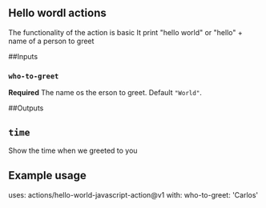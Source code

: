 ##  Hello wordl actions
The functionality of the action is basic
It print  "hello world" or "hello"  + name of a person to greet

##Inputs

### `who-to-greet`

**Required** The name os the erson to greet. Default `"World"`.

##Outputs

## `time`

Show the time when we greeted to you

## Example usage

uses: actions/hello-world-javascript-action@v1
with:
  who-to-greet: 'Carlos'